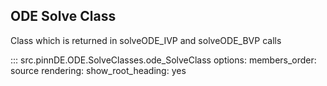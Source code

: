 ODE Solve Class
----------------

Class which is returned in solveODE_IVP and solveODE_BVP calls

::: src.pinnDE.ODE.SolveClasses.ode_SolveClass
    options:
        members_order: source
    rendering:
      show_root_heading: yes       